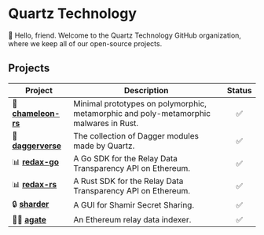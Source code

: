 # Quartz Technology

👋 Hello, friend. Welcome to the Quartz Technology GitHub organization, where we keep all of our 
open-source projects.

## Projects

| Project                                                                  | Description                                                                           | Status |
|--------------------------------------------------------------------------|---------------------------------------------------------------------------------------|:------:|
| 🦎 [**chameleon-rs**](https://github.com/quartz-technology/chameleon-rs) | Minimal prototypes on polymorphic, metamorphic and poly-metamorphic malwares in Rust. |   ✅    |
| 💫 [**daggerverse**](https://github.com/quartz-technology/daggerverse)   | The collection of Dagger modules made by Quartz.                                      |   ✅    |
| 📊 [**redax-go**](https://github.com/quartz-technology/redax-go)         | A Go SDK for the Relay Data Transparency API on Ethereum.                             |   ✅    |
| 📊 [**redax-rs**](https://github.com/quartz-technology/redax-rs)         | A Rust SDK for the Relay Data Transparency API on Ethereum.                           |   ✅    |
| 🔒 [**sharder**](https://github.com/quartz-technology/sharder)           | A GUI for Shamir Secret Sharing.                                                      |   ✅    |
| 🕵️‍♀️ [**agate**](https://github.com/quartz-technology/agate)           | An Ethereum relay data indexer.                                                       |   ✅   |
